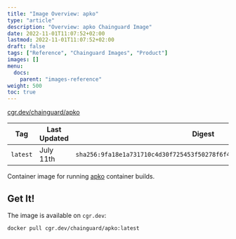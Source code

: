 ```yaml
---
title: "Image Overview: apko"
type: "article"
description: "Overview: apko Chainguard Image"
date: 2022-11-01T11:07:52+02:00
lastmod: 2022-11-01T11:07:52+02:00
draft: false
tags: ["Reference", "Chainguard Images", "Product"]
images: []
menu:
  docs:
    parent: "images-reference"
weight: 500
toc: true
---
```


[cgr.dev/chainguard/apko](https://github.com/chainguard-images/images/tree/main/images/apko)

| Tag      | Last Updated | Digest                                                                    |
|----------|--------------|---------------------------------------------------------------------------|
| `latest` | July 11th    | `sha256:9fa18e1a731710c4d30f725453f50278f6f4a5ceebd7164f8e6b33438f36cbc8` |



Container image for running [apko](https://github.com/chainguard-dev/apko) container builds.

## Get It!

The image is available on `cgr.dev`:

```
docker pull cgr.dev/chainguard/apko:latest
```
